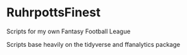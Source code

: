 # RuhrpottsFinest
Scripts for my own Fantasy Football League

Scripts base heavily on the tidyverse and ffanalytics package

